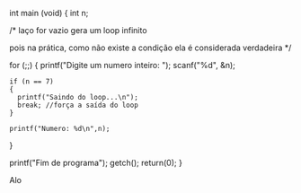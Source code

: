 
int main (void)
{
  int n;
  
  /*
  laço for vazio gera um loop infinito
  
  pois na prática, como não existe a condição
  ela é considerada verdadeira
  */
  
  for (;;)
  {
    printf("Digite um numero inteiro: ");
    scanf("%d", &n);
    
    if (n == 7)
    {
      printf("Saindo do loop...\n");
      break; //força a saída do loop
    }
    
    printf("Numero: %d\n",n);
  }
  
  printf("Fim de programa");
  getch();
  return(0);
}

Alo	
